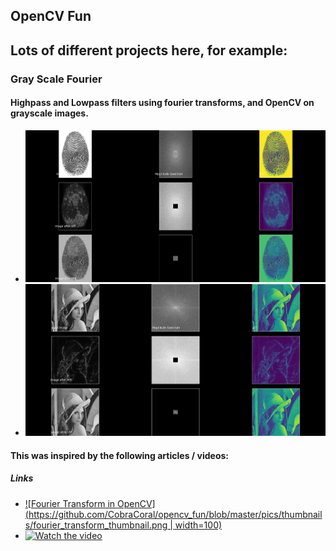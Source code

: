 ## OpenCV Fun

## Lots of different projects here, for example:
### Gray Scale Fourier
#### Highpass and Lowpass filters using fourier transforms, and OpenCV on grayscale images.
- ![Preview-Screens](https://github.com/CobraCoral/opencv_fun/blob/master/pics/results/fingerprint_highlow.png)
- ![Preview-Screens](https://github.com/CobraCoral/opencv_fun/blob/master/pics/results/lady_highlow.png)

#### This was inspired by the following articles / videos:
##### Links
- [![Fourier Transform in OpenCV](https://github.com/CobraCoral/opencv_fun/blob/master/pics/thumbnails/fourier_transform_thumbnail.png | width=100)](https://opencv-python-tutroals.readthedocs.io/en/latest/py_tutorials/py_imgproc/py_transforms/py_fourier_transform/py_fourier_transform.html)
- [![Watch the video](https://j.gifs.com/E82OZl.gif)](https://www.youtube.com/watch?v=fRjFwTbJfes)
